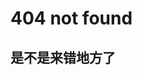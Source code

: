 #                                                                 404 not found
##                                                               是不是来错地方了
